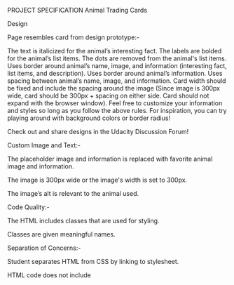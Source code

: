 PROJECT SPECIFICATION
Animal Trading Cards

Design


Page resembles card from design prototype:-

The text is italicized for the animal’s interesting fact.
The labels are bolded for the animal’s list items.
The dots are removed from the animal's list items.
Uses border around animal’s name, image, and information (interesting fact, list items, and description).
Uses border around animal’s information.
Uses spacing between animal’s name, image, and information.
Card width should be fixed and include the spacing around the image (Since image is 300px wide, card should be 300px + spacing on either side. Card should not expand with the browser window).
Feel free to customize your information and styles so long as you follow the above rules. For inspiration, you can try playing around with background colors or border radius!

Check out and share designs in the Udacity Discussion Forum!

Custom Image and Text:-

The placeholder image and information is replaced with favorite animal image and information.

The image is 300px wide or the image's width is set to 300px.

The image’s alt is relevant to the animal used.

Code Quality:-

The HTML includes classes that are used for styling.

Classes are given meaningful names.

Separation of Concerns:-

Student separates HTML from CSS by linking to stylesheet.

HTML code does not include <style> elements or style attributes in the body.

Code Quality:-

Code is ready for review, meaning new lines and indentation are used for easy readability.
